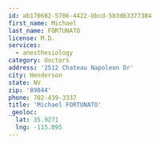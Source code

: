 ```yaml
---
id: ab170682-5786-4422-bbcd-5b3d63377384
first_name: Michael
last_name: FORTUNATO
license: M.D.
services:
  - anesthesiology
category: doctors
address: '2512 Chateau Napoleon Dr'
city: Henderson
state: NV
zip: '89044'
phone: 702-439-3337
title: 'Michael FORTUNATO'
_geoloc:
  lat: 35.9271
  lng: -115.095
---
```


